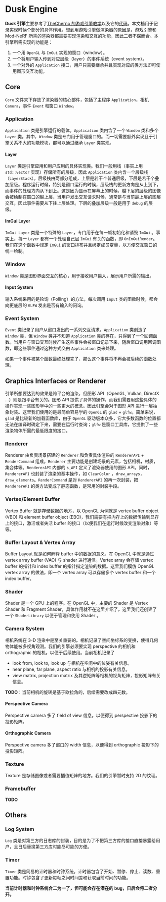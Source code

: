 # Dusk Engine

**Dusk 引擎**主要参考了[TheCherno 的游戏引擎教学](https://www.youtube.com/watch?v=vtWdgtMo1T4)以及它的[代码](https://github.com/TheCherno/Hazel)。本文档用于记录实现时候个部分的具体作用。想到用游戏引擎做渲染器的原因是，游戏引擎和 Mod-NeRF 所需的渲染器都需要实现渲染和交互的功能，因此二者不谋而合。本引擎所需实现的功能是：
1. 一个用 `OpenGL` 与 `ImGui` 实现的窗口（window）。
2. 一个将用户输入传到对应层级（layer）的事件系统（event system）。
3. 一个对外的 `Application` 接口，用户只需要继承并且实现对应的类方法即可使用图形交互功能。

## Core

`Core` 文件夹下存放了渲染器的核心部件，包括了主程序 `Application`，相机 `Camera`，事件 `Event` 和窗口 `Window`。

### Application

`Application` 类是引擎运行的载体。`Application` 类内含了一个 `Window` 类和多个 `Layer` 类。其中，`Window` 类是专门用于管理窗口的。而一切需要额外实现且于引擎关系不大的功能模块，都可以通过继承 `Layer` 类实现。

#### Layer

`Layer` 类是引擎应用和用户应用的具体实现类。我们一般用栈（事实上用 `std::vector` 实现）存储所有的层级，因此 `Application` 类内含一个层级栈（`LayerStack`）。层级栈由两部分组成，上层是若干个普通层级，下层是若干个叠加层级。程序运行时候，特别是窗口运行的时候，层级栈的更新方向是从上到下，而事件的处理方向从下到上。这是因为显示在屏幕上的时候，越下层的层级的图像会被绘制在窗口的越上层，当用户发出交互请求时候，通常是与当前最上层的图层交互，因此事件需要从下往上层处理。下层的叠加层级一般是用于 `debug` 的层级。

#### ImGui Layer

`ImGui Layer` 类是一个特殊的 `Layer`，专门用于在每一帧初始化和销毁 `ImGui` 。事实上，每一 `Layer` 都有一个处理自己层 `ImGui` 有关的函数，即 `OnImGuiRender`。我们在这个函数中规定 `ImGui` 的窗口排布并且绑定成员变量，以方便交互窗口的统一绘制。

### Window

`Window` 类是图形界面交互的核心，用于接收用户输入，展示用户所需的输出。

#### Input System

输入系统采用的是轮询（Polling）的方法，每次调用 `Input` 类的函数时候，都会向更底层的 `GLFW` 发出是否有输入的问询。

### Event System

`Event` 类记录了用户从窗口发出的一系列交互请求。`Application` 类创造了 `Window` 类，但 `Window` 类并不知道 `Application` 类的存在，只得到了一个回调函数。当用户与窗口交互时候产生这些事件会被窗口记录下来，随后窗口调用回调函数，即这些事件通过这种方式交由 `Application` 类来处理。

如果一个事件被某个函数最终处理完了，那么这个事件将不再会被后续的函数处理。

## Graphics Interfaces or Renderer

引擎所想要达到的效果是跨平台的渲染，但图形 API（OpenGL, Vulkan, DirectX ...）则是跟平台有关的。图形 API 提供了具体的操作，而我们需要用这些具体的操作实现一些图形学中的一些更大的概念。因此引擎会对于图形 API 进行一层抽象封装。这里我们使用的是最简单容易学的 `OpenGL` 的 `glad` + `glfw`。简单来说，`glad` 是比较新的加载函数库，由于 `OpenGL` 驱动版本众多，它大多数函数的位置都无法在编译时确定下来，需要在运行时查询；`glfw` 是窗口工具库，它提供了一些渲染物体所需的最低限度的接口。

### Renderer

Renderer 由负责场景搭建的 `Renderer` 和负责具体渲染的 `RendererAPI` + `RenderCommand` 组成。`Renderer` 主要功能是创建场景的元素，包括相机，材质，集合体等。`RendererAPI` 内部的 `s_API` 定义了渲染器使用的图形 API。同时，`RendererAPI` 也封装了渲染的基本操作，如 `ClearColor` ，`draw_arrays`，`draw_elements`。`RenderCommand` 是对 `RendererAPI` 的再一次封装，把 `RendererAPI` 的类方法变成了静态函数，是常用的封装手段。

### Vertex/Element Buffer

Vertex Buffer 就是存储数据的地方，以 OpenGL 为例就是 vertex buffer object (VBO) 和 element buffer object (EBO)，我们需要有把内存上的数据传输到显存上的接口，激活或者失活 buffer 的接口（以便我们在运行时候改变渲染对象）等等。

### Buffer Layout & Vertex Array

Buffer Layout 就是如何解释 buffer 中的数据的意义，在 OpenGL 中就是通过 vertex array buffer (VAO) 与 shader 进行通信。Vertex array 会存储 vertex buffer 的指针和 index buffer 的指针指定渲染的数据。这里我们模仿 OpenGL vertex array 的做法，即一个 vertex array 可以存储多个 vertex buffer 和一个 index buffer。

### Shader

Shader 是一个 GPU 上的程序。在 OpenGL 中，主要的 Shader 是 Vertex Shader 和 Fragment Shader，具体作用就不在这里介绍了。这里我们还创建了一个 `ShaderLibrary` 以便于管理和使用 Shader 。

### Camera System

相机系统在 3-D 渲染中是至关重要的。相机记录了空间坐标系的变换，使得几何物体能被多视角观测。我们的引擎必须要实现 perspective 的相机和 orthographic 的相机，以便于后续使用。当前相机记录了

- look from, look to, look up 与相机在空间中的位姿有关信息。
- near plane, far plane, aspect ratio 与相机的投影有关信息。
- view matrix, projection matrix 及其逆矩阵等相机的视角矩阵，投影矩阵有关信息。

**TODO**：当前相机的旋转是基于欧拉角的，后续需要改成四元数。

#### Perspective Camera

Perspective camera 多了 field of view 信息，以便得到 perspective 投影下的投影矩阵。

#### Orthographic Camera

Perspective camera 多了窗口的 width 信息，以便得到 orthographic 投影下的投影矩阵。

### Texture

Texture 是存储图像或者需要插值矩阵的地方。我们的引擎暂时支持 2D 的纹理。

### Framebuffer

**TODO**

## Others

### Log System

`Log` 类是对第三方的日志库的封装，目的是为了不把第三方库的接口直接暴露给用户，且日后替换第三方库时能尽可能的方便。

### Timer

`Timer` 类是简易的计时器和时钟系统。计时器包含了开始、暂停、停止、读数、重置功能。时钟包含了更新每帧之间时间差和获取当前时间的功能。

**当前计时器和时钟系统合二为一了，但可能会存在潜在的 bug，日后会将二者分开。**

